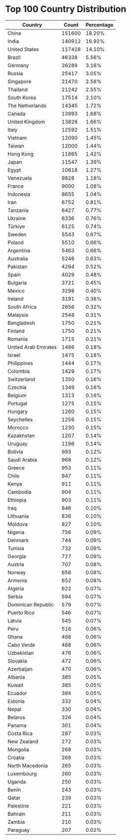 # Top 100 Country Distribution
| Country | Count | Percentage |
|----|----|----|
| China | 151600 | 18.20% |
| India | 140912 | 16.92% |
| United States | 117428 | 14.10% |
| Brazil | 46338 | 5.56% |
| Germany | 26289 | 3.16% |
| Russia | 25417 | 3.05% |
| Singapore | 21470 | 2.58% |
| Thailand | 21242 | 2.55% |
| South Korea | 17514 | 2.10% |
| The Netherlands | 14345 | 1.72% |
| Canada | 13993 | 1.68% |
| United Kingdom | 13828 | 1.66% |
| Italy | 12592 | 1.51% |
| Vietnam | 12090 | 1.45% |
| Taiwan | 12000 | 1.44% |
| Hong Kong | 11865 | 1.42% |
| Japan | 11547 | 1.39% |
| Egypt | 10618 | 1.27% |
| Venezuela | 9828 | 1.18% |
| France | 9000 | 1.08% |
| Indonesia | 8655 | 1.04% |
| Iran | 6752 | 0.81% |
| Tanzania | 6427 | 0.77% |
| Ukraine | 6336 | 0.76% |
| Türkiye | 6125 | 0.74% |
| Sweden | 5543 | 0.67% |
| Poland | 5510 | 0.66% |
| Argentina | 5463 | 0.66% |
| Australia | 5246 | 0.63% |
| Pakistan | 4294 | 0.52% |
| Spain | 4029 | 0.48% |
| Bulgaria | 3721 | 0.45% |
| Mexico | 3298 | 0.40% |
| Ireland | 3191 | 0.38% |
| South Africa | 2656 | 0.32% |
| Malaysia | 2548 | 0.31% |
| Bangladesh | 1750 | 0.21% |
| Finland | 1750 | 0.21% |
| Romania | 1715 | 0.21% |
| United Arab Emirates | 1486 | 0.18% |
| Israel | 1475 | 0.18% |
| Philippines | 1444 | 0.17% |
| Colombia | 1429 | 0.17% |
| Switzerland | 1350 | 0.16% |
| Czechia | 1349 | 0.16% |
| Belgium | 1313 | 0.16% |
| Portugal | 1275 | 0.15% |
| Hungary | 1260 | 0.15% |
| Seychelles | 1256 | 0.15% |
| Morocco | 1230 | 0.15% |
| Kazakhstan | 1207 | 0.14% |
| Uruguay | 1196 | 0.14% |
| Bolivia | 993 | 0.12% |
| Saudi Arabia | 968 | 0.12% |
| Greece | 953 | 0.11% |
| Chile | 947 | 0.11% |
| Kenya | 911 | 0.11% |
| Cambodia | 904 | 0.11% |
| Ethiopia | 903 | 0.11% |
| Iraq | 846 | 0.10% |
| Lithuania | 836 | 0.10% |
| Moldova | 827 | 0.10% |
| Nigeria | 756 | 0.09% |
| Denmark | 744 | 0.09% |
| Tunisia | 732 | 0.09% |
| Georgia | 727 | 0.09% |
| Austria | 707 | 0.08% |
| Norway | 656 | 0.08% |
| Armenia | 652 | 0.08% |
| Algeria | 622 | 0.07% |
| Serbia | 594 | 0.07% |
| Dominican Republic | 579 | 0.07% |
| Puerto Rico | 546 | 0.07% |
| Latvia | 545 | 0.07% |
| Peru | 518 | 0.06% |
| Ghana | 488 | 0.06% |
| Cabo Verde | 488 | 0.06% |
| Uzbekistan | 476 | 0.06% |
| Slovakia | 472 | 0.06% |
| Azerbaijan | 470 | 0.06% |
| Albania | 385 | 0.05% |
| Kuwait | 385 | 0.05% |
| Ecuador | 384 | 0.05% |
| Estonia | 332 | 0.04% |
| Nepal | 330 | 0.04% |
| Belarus | 326 | 0.04% |
| Panama | 301 | 0.04% |
| Costa Rica | 287 | 0.03% |
| New Zealand | 272 | 0.03% |
| Mongolia | 268 | 0.03% |
| Croatia | 268 | 0.03% |
| North Macedonia | 265 | 0.03% |
| Luxembourg | 260 | 0.03% |
| Uganda | 250 | 0.03% |
| Benin | 243 | 0.03% |
| Qatar | 239 | 0.03% |
| Palestine | 221 | 0.03% |
| Bahrain | 211 | 0.03% |
| Zambia | 210 | 0.03% |
| Paraguay | 207 | 0.02% |
